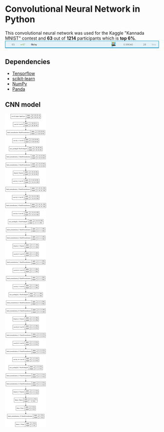 # Convolutional Neural Network in Python
This convolutional neural network was used for the Kaggle "Kannada MNIST" contest and **63** out of **1214** participants which is **top 6%**.
![](result_img/result.png)

## Dependencies
* [Tensorflow](https://www.tensorflow.org/)
* [scikit-learn](https://scikit-learn.org/stable/)
* [NumPy](https://numpy.org/)
* [Panda](https://pandas.pydata.org/)

## CNN model
![](model_img/cnn_model.png)
